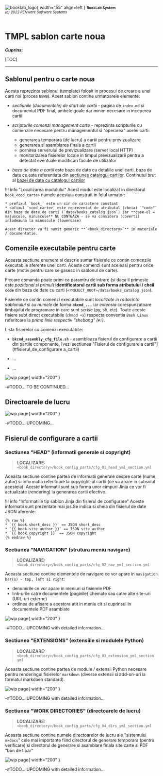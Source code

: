 ![booklab_logo](../pictures/booklab_logo.png){ width="55" align=left }
<small markdown>**BookLab System**<br>
*(c) 2023 RENware Software Systems*
</small><br><br>


# TMPL sablon carte noua


***Cuprins:***

[TOC]

***

## Sablonul pentru o carte noua

Acesta reprezinta sablonul (template) folosit in procesul de creare a unei carti noi (proces `NEWB`). Acest sablon contine urmatoarele elemente:

* *sectiunile (documentele) de start ale cartii* - pagina de `index.md` si documentul PDF final, ambele goale dar minim necesare in inceperea cartii

* *scripturile comenzi management carte* - reprezinta scripturile cu comenzile necesare pentru managementul si "operarea" acelei carti:
    * generarea temporara (de lucru) a cartii pentru previzualizare
    * generarea si asamblarea finala a cartii
    * pornirea serverului de previzualizare (server local HTTP)
    * monitorizarea fisierelor locale in timpul previzualizarii pentru a detectat eventuale modificari facute de utilizator

* *baza de date a cartii* este baza de date cu detaliile unei carti, baza de date ce este referentiata din [sectiunes catalogul cartilor](#catalogul-cartilor-baza-de-date). Continutul brut al [bazei de date cu catalogul cartilor](../data/books_catalog.json)

!!! info "Localizarea modulului"
    Acest modul este localizat in directorul `book_<cod_carte>` numele acestuia construit in felul urmator:

    * prefixul `book_` este un sir de caractere constant
    * sufixul `<cod_carte>` este reprezentat de atributul (cheia) `"code"` din baza de date de carti (`data/books_catalog.json`) iar **case-ul = majuscule, minuscule** NU CONTEAZA - se va considera (coverti) intodeauna la minuscule (lowercase)

    Acest director va fi numit generic **`<book_directory>`** in materiale / documentatie.




## Comenzile executabile pentru carte

Aceasta sectiune enumera si descrie sumar fisierele ce contin comenzile executabile aferente unei carti. Aceste comenzi sunt aceleasi pentru orice carte (motiv pentru care se gasesc in sablonul de carte).

Fiecare comanda poate primi ca paramtru de intrare (si daca il primeste este *pozitional si primul*) **identificatorul cartii sub forma atributului / cheii `code`** din baza de date cu carti (`<PROJECT_ROOT>/data/books_catalog.json`).

Fisierele ce contin comenzi executabile sunt *localizate in radacinta sablonului* si au *numele* de forma **`bkcmd_...`** iar *extensia* corespunzatoare limbajului de programare in care sunt scrise (py, sh, etc). Toate aceste fisiere subt direct executabile (`chmod +x`) respecta conventia `Bash Linux` referitoare la *prima linie respectiv "shebang" (`#!`)*.

Lista fisierelor cu comenzi executabile:

* **`bkcmd_assembly_cfg_file.sh`** - asambleaza fisierul de configurare a cartii din partile componente, [vezi sectiunea "Fisierul de configurare a cartii"](#fisierul_de_configurare a_cartii)

* ...
* ...




![wip page](../pictures/under_maintenance.png){ width="200" }

-#TODO... TO BE CONTINUED...





## Directoarele de lucru

![wip page](../pictures/under_maintenance.png){ width="200" }

-#TODO... UPCOMING...







## Fisierul de configurare a cartii


### Sectiunea "HEAD" (informatii generale si copyright)

>**LOCALIZARE:** `<book_directory>/book_config_parts/cfg_01_head_yml_section.yml`

Aceasta sectiune contine partea de informatii generale despre carte (nume, autor) si informatia referitoare la copyright-ul cartii (ce va apare in subsolul acesteia). Aceste informatii sunt sub forma unor cimpuri Jinja ce vor fi actualizate (rendering) la generarea cartii efective.

!!! info "Informatiile tip sablon Jinja din fisierul de configurare"
    Aceste informatii sunt prezentate mai jos.Se indica si cheia din fisierul de date JSON aferente:

    {% raw %}
    * `{{ book.short_desc }}` == JSON short_desc
    * `{{ book.site_author }}` == JSON site_author
    * `{{ book.copyright }}` == JSON copyright
    {% endraw %}



### Sectiunea "NAVIGATION" (strutura meniu navigare)

>**LOCALIZARE:** `<book_directory>/book_config_parts/cfg_02_nav_yml_section.yml`

Aceasta sectiune contine elementele de navigare ce vor apare in `navigation bar(s) - top, left si right`:

* denumirile ce vor apare in meniuri si fisierele PDF
* link-urile catre documentele (paginile) chemate sau catre alte site-uri (URL-uri externe)
* ordinea de afisare a acestora atit in meniu cit si cuprinsul in documentele PDF asamblate

<!-- #TODO describe efective details -->

![wip page](../pictures/under_maintenance.png){ width="200" }

-#TODO... UPCOMING with detailed information...



### Sectiunea "EXTENSIONS" (extensiile si modulele Python)

>**LOCALIZARE:** `<book_directory>/book_config_parts/cfg_03_extension_yml_section.yml`

Aceasta sectiune contine partea de module / extensii Python necesare pentru renderingul fisierelor `markdown` (diverse extensii si add-on-uri la formatul markdoen standard).

<!-- #TODO describe efective details -->

![wip page](../pictures/under_maintenance.png){ width="200" }

-#TODO... UPCOMING with detailed information...



### Sectiunea "WORK DIRECTORIES" (directoarele de lucru)

>**LOCALIZARE:** `<book_directory>/book_config_parts/cfg_04_dirs_yml_section.yml`

Aceasta sectiune contine numele directoarelor de lucru ale "sistemului `mkdocs`" cele mai importante fiind directorul de generare temporara (pentru verificare) si directorul de generare si asamblare finala site carte si PDF "bun de tipar"

<!-- #TODO describe efective details -->

![wip page](../pictures/under_maintenance.png){ width="200" }

-#TODO... UPCOMING with detailed information...

